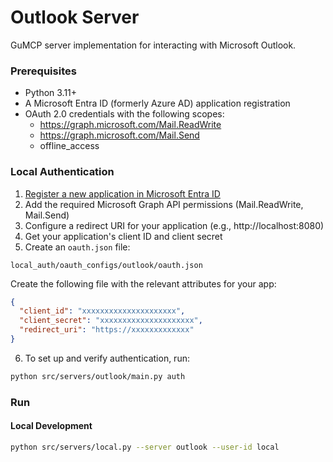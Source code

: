 # Outlook Server

GuMCP server implementation for interacting with Microsoft Outlook.

### Prerequisites

- Python 3.11+
- A Microsoft Entra ID (formerly Azure AD) application registration
- OAuth 2.0 credentials with the following scopes:
  - https://graph.microsoft.com/Mail.ReadWrite
  - https://graph.microsoft.com/Mail.Send
  - offline_access

### Local Authentication

1. [Register a new application in Microsoft Entra ID](https://learn.microsoft.com/en-us/entra/identity-platform/quickstart-register-app?tabs=certificate%2Cexpose-a-web-api)
2. Add the required Microsoft Graph API permissions (Mail.ReadWrite, Mail.Send)
3. Configure a redirect URI for your application (e.g., http://localhost:8080)
4. Get your application's client ID and client secret
5. Create an `oauth.json` file:

```
local_auth/oauth_configs/outlook/oauth.json
```

Create the following file with the relevant attributes for your app:

```json
{
  "client_id": "xxxxxxxxxxxxxxxxxxxxx",
  "client_secret": "xxxxxxxxxxxxxxxxxxxxx",
  "redirect_uri": "https://xxxxxxxxxxxxx"
}
```

6. To set up and verify authentication, run:

```bash
python src/servers/outlook/main.py auth
```

### Run

#### Local Development

```bash
python src/servers/local.py --server outlook --user-id local
```
